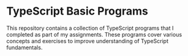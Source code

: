 # TypeScript Basic Programs

This repository contains a collection of TypeScript programs that I completed as part of my assignments. These programs cover various concepts and exercises to improve understanding of TypeScript fundamentals.
